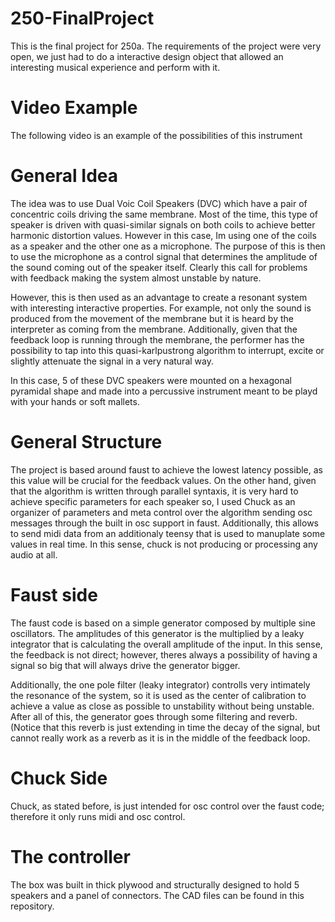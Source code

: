 # 250-FinalProject


This is the final project for 250a. The requirements of the project were very open, we just had to do a interactive design object that allowed an interesting musical experience and perform with it.

# Video Example
The following video is an example of the possibilities of this instrument

# General Idea

The idea was to use Dual Voic Coil Speakers (DVC) which have a pair of concentric coils driving the same membrane. Most of the time, this type of speaker is driven with quasi-similar signals on both coils to achieve better harmonic distortion values. However in this case, Im using one of the coils as a speaker and the other one as a microphone. The purpose of this is then to use the microphone as a control signal that determines the amplitude of the sound coming out of the speaker itself. Clearly this call for problems with feedback making the system almost unstable by nature.

However, this is then used as an advantage to create a resonant system with interesting interactive properties. For example, not only the sound is produced from the movement of the membrane but it is heard by the interpreter as coming from the membrane. Additionally, given that the feedback loop is running through the membrane, the performer has the possibility to tap into this quasi-karlpustrong algorithm to interrupt, excite or slightly attenuate the signal in a very natural way.

In this case, 5 of these DVC speakers were mounted on a hexagonal pyramidal shape and made into a percussive instrument meant to be playd with your hands or soft mallets.

# General Structure

The project is based around faust to achieve the lowest latency possible, as this value will be crucial for the feedback values. On the other hand, given that the algorithm is written through parallel syntaxis, it is very hard to achieve specific parameters for each speaker so, I used Chuck as an organizer of parameters and meta control over the algorithm sending osc messages through the built in osc support in faust. Additionally, this allows to send midi data from an additionaly teensy that is used to manuplate some values in real time. In this sense, chuck is not producing or processing any audio at all.

# Faust side

The faust code is based on a simple generator composed by multiple sine oscillators. The amplitudes of this generator is the multiplied by a leaky integrator that is calculating the overall amplitude of the input. In this sense, the feedback is not direct; however, theres always a possibility of having a signal so big that will always drive the generator bigger.

Additionally, the one pole filter (leaky integrator) controlls very intimately the resonance of the system, so it is used as the center of calibration to achieve a value as close as possible to unstability without being unstable. After all of this, the generator goes through some filtering and reverb. (Notice that this reverb is just extending in time the decay of the signal, but cannot really work as a reverb as it is in the middle of the feedback loop.

# Chuck Side

Chuck, as stated before, is just intended for osc control over the faust code; therefore it only runs midi and osc control.


# The controller

The box was built in thick plywood and structurally designed to hold 5 speakers and a panel of connectors. The CAD files can be found in this repository.
